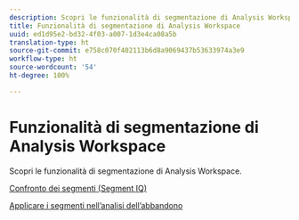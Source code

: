 ```yaml
---
description: Scopri le funzionalità di segmentazione di Analysis Workspace.
title: Funzionalità di segmentazione di Analysis Workspace
uuid: ed1d95e2-bd32-4f03-a007-1d3e4ca08a5b
translation-type: ht
source-git-commit: e758c070f402113b6d8a9069437b53633974a3e9
workflow-type: ht
source-wordcount: '54'
ht-degree: 100%

---
```



# Funzionalità di segmentazione di Analysis Workspace

Scopri le funzionalità di segmentazione di Analysis Workspace.

[Confronto dei segmenti (Segment IQ)](https://docs.adobe.com/content/help/it-IT/analytics/analyze/analysis-workspace/panels/segment-comparison/segment-comparison.html)

[Applicare i segmenti nell’analisi dell’abbandono](https://docs.adobe.com/help/it-IT/analytics/analyze/analysis-workspace/visualizations/fallout/compare-segments-fallout.html)
